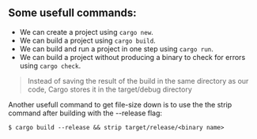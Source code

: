 ## Some usefull commands:

- We can create a project using `cargo new`.
- We can build a project using `cargo build`.
- We can build and run a project in one step using `cargo run`.
- We can build a project without producing a binary to check for errors using `cargo check`.

> Instead of saving the result of the build in the same directory as our code, Cargo stores it in the target/debug directory

Another usefull command to get file-size down is to use the the strip command after building with the --release flag:

```command
$ cargo build --release && strip target/release/<binary name>
```
